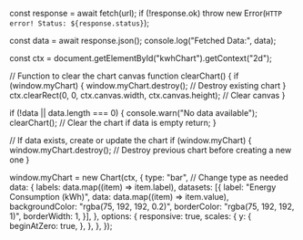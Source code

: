 const response = await fetch(url);
if (!response.ok) throw new Error(`HTTP error! Status: ${response.status}`);

const data = await response.json();
console.log("Fetched Data:", data);

const ctx = document.getElementById("kwhChart").getContext("2d");

// Function to clear the chart canvas
function clearChart() {
    if (window.myChart) {
        window.myChart.destroy(); // Destroy existing chart
    }
    ctx.clearRect(0, 0, ctx.canvas.width, ctx.canvas.height); // Clear canvas
}

if (!data || data.length === 0) {
    console.warn("No data available");
    clearChart(); // Clear the chart if data is empty
    return;
}

// If data exists, create or update the chart
if (window.myChart) {
    window.myChart.destroy(); // Destroy previous chart before creating a new one
}

window.myChart = new Chart(ctx, {
    type: "bar", // Change type as needed
    data: {
        labels: data.map((item) => item.label),
        datasets: [{
            label: "Energy Consumption (kWh)",
            data: data.map((item) => item.value),
            backgroundColor: "rgba(75, 192, 192, 0.2)",
            borderColor: "rgba(75, 192, 192, 1)",
            borderWidth: 1,
        }],
    },
    options: {
        responsive: true,
        scales: {
            y: {
                beginAtZero: true,
            },
        },
    },
});